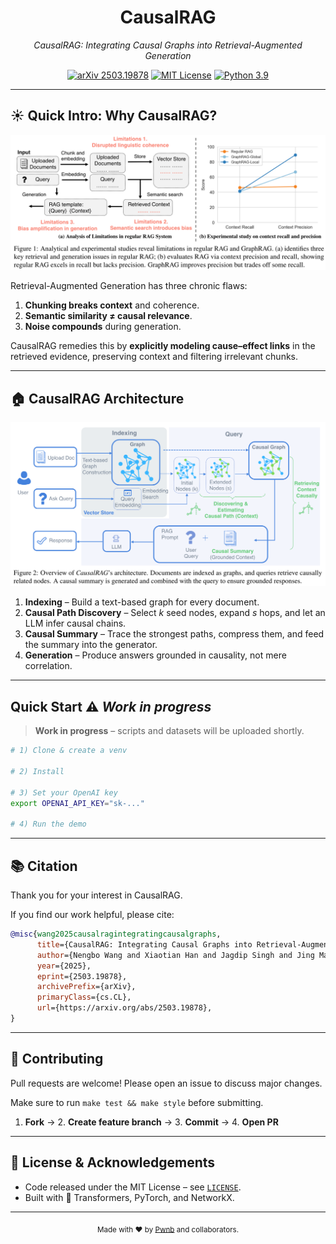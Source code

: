 

<h1 align="center">CausalRAG</h1>
<p align="center">
  <em>CausalRAG: Integrating Causal Graphs into Retrieval-Augmented Generation</em>
</p>
<p align="center">
  <a href="https://arxiv.org/abs/2503.19878"><img alt="arXiv 2503.19878" src="https://img.shields.io/badge/arXiv-2503.19878-b31b1b?logo=arxiv&logoColor=white"></a>  <!--
  --><a href="LICENSE"><img alt="MIT License" src="https://img.shields.io/badge/License-MIT-green.svg"></a>  <!--
  --><a href="#"><img alt="Python 3.9" src="https://img.shields.io/badge/python-3.9-blue?logo=python&logoColor=white"></a>
</p>


---

## :sunny: Quick Intro: Why CausalRAG? 

<img src="docs/images/limitations.png" alt="Limitations of regular RAG" width="800"/>

Retrieval-Augmented Generation has three chronic flaws:  
1. **Chunking breaks context** and coherence.  
2. **Semantic similarity ≠ causal relevance**.  
3. **Noise compounds** during generation.

CausalRAG remedies this by **explicitly modeling cause–effect links** in the retrieved evidence, preserving context and filtering irrelevant chunks.

---

## :house: CausalRAG Architecture 

![CausalRAG Overview](docs/images/overview.png)

1. **Indexing** – Build a text-based graph for every document.  
2. **Causal Path Discovery** – Select *k* seed nodes, expand *s* hops, and let an LLM infer causal chains.  
3. **Causal Summary** – Trace the strongest paths, compress them, and feed the summary into the generator.  
4. **Generation** – Produce answers grounded in causality, not mere correlation.

---

## Quick Start ⚠️ *Work in progress*  

> **Work in progress** – scripts and datasets will be uploaded shortly.

```bash
# 1) Clone & create a venv

# 2) Install

# 3) Set your OpenAI key
export OPENAI_API_KEY="sk-..."

# 4) Run the demo

```

---

## 📚 Citation 

Thank you for your interest in CausalRAG.

If you find our work helpful, please cite:

```bibtex
@misc{wang2025causalragintegratingcausalgraphs,
      title={CausalRAG: Integrating Causal Graphs into Retrieval-Augmented Generation}, 
      author={Nengbo Wang and Xiaotian Han and Jagdip Singh and Jing Ma and Vipin Chaudhary},
      year={2025},
      eprint={2503.19878},
      archivePrefix={arXiv},
      primaryClass={cs.CL},
      url={https://arxiv.org/abs/2503.19878}, 
}
```



---

## 🤝 Contributing 

Pull requests are welcome! Please open an issue to discuss major changes.

Make sure to run `make test && make style` before submitting.

1. **Fork** → 2. **Create feature branch** → 3. **Commit** → 4. **Open PR**

---

## 📝 License & Acknowledgements 

- Code released under the MIT License – see [`LICENSE`](LICENSE).  
- Built with 🤗 Transformers, PyTorch, and NetworkX.

---

<div align="center">
  <sub>Made with ❤ by <a href="https://github.com/Pwnb">Pwnb</a> and collaborators.</sub>
</div>
